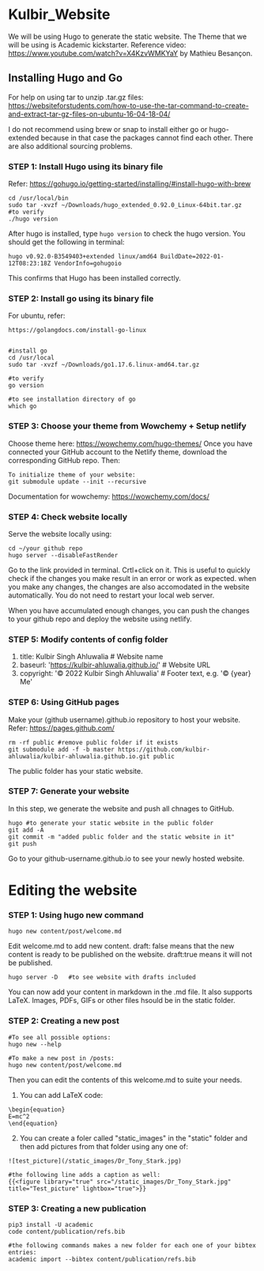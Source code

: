# Kulbir_Website

We will be using Hugo to generate the static website. The Theme that we will be using is Academic kickstarter.
Reference video: https://www.youtube.com/watch?v=X4KzvWMKYaY by Mathieu Besançon.

## Installing Hugo and Go
For help on using tar to unzip .tar.gz files: https://websiteforstudents.com/how-to-use-the-tar-command-to-create-and-extract-tar-gz-files-on-ubuntu-16-04-18-04/

I do not recommend using brew or snap to install either go or hugo-extended because in that case the packages cannot find each other. There are also additional sourcing problems.


### STEP 1: Install Hugo using its binary file
Refer: https://gohugo.io/getting-started/installing/#install-hugo-with-brew 
```
cd /usr/local/bin
sudo tar -xvzf ~/Downloads/hugo_extended_0.92.0_Linux-64bit.tar.gz
#to verify
./hugo version
```
After hugo is installed, type ```hugo version``` to check the hugo version.
You should get the following in terminal:
```
hugo v0.92.0-B3549403+extended linux/amd64 BuildDate=2022-01-12T08:23:18Z VendorInfo=gohugoio

```
This confirms that Hugo has been installed correctly.


### STEP 2: Install go using its binary file
For ubuntu, refer:
```
https://golangdocs.com/install-go-linux


#install go
cd /usr/local
sudo tar -xvzf ~/Downloads/go1.17.6.linux-amd64.tar.gz 

#to verify
go version

#to see installation directory of go
which go

```
### STEP 3: Choose your theme from Wowchemy + Setup netlify

Choose theme here: https://wowchemy.com/hugo-themes/ 
Once you have connected your GitHub account to the Netlify theme, download the corresponding GitHub repo. Then:

```
To initialize theme of your website:
git submodule update --init --recursive
```
Documentation for wowchemy: https://wowchemy.com/docs/ 


### STEP 4: Check website locally
Serve the website locally using:
```
cd ~/your github repo
hugo server --disableFastRender
```
Go to the link provided in terminal. Crtl+click on it.
This is useful to quickly check if the changes you make result in an error or work as expected.
when you make any changes, the changes are also accomodated in the website automatically. You do not need to restart your local web server.

When you have accumulated enough changes, you can push the changes to your github repo and deploy the website using netlify. 

### STEP 5: Modify contents of config folder
1. title: Kulbir Singh Ahluwalia # Website name
2. baseurl: 'https://kulbir-ahluwalia.github.io/' # Website URL
3. copyright: '© 2022 Kulbir Singh Ahluwalia' # Footer text, e.g. '© {year} Me'


### STEP 6: Using GitHub pages
Make your (github username).github.io repository to host your website.
Refer: https://pages.github.com/

```
rm -rf public #remove public folder if it exists 
git submodule add -f -b master https://github.com/kulbir-ahluwalia/kulbir-ahluwalia.github.io.git public
```
The public folder has your static website.

### STEP 7: Generate your website
In this step, we generate the website and push all chnages to GitHub. 
```
hugo #to generate your static website in the public folder
git add -A
git commit -m "added public folder and the static website in it"
git push
```
Go to your github-username.github.io to see your newly hosted website. 

# Editing the website

### STEP 1: Using hugo new command
```
hugo new content/post/welcome.md 
```
Edit welcome.md to add new content. 
draft: false means that the new content is ready to be published on the website.
draft:true means it will not be published. 
```
hugo server -D   #to see website with drafts included
```
You can now add your content in markdown in the .md file. It also supports LaTeX. Images, PDFs, GIFs or other files hsould be in the static folder.

### STEP 2: Creating a new post
```
#To see all possible options:
hugo new --help 

#To make a new post in /posts:
hugo new content/post/welcome.md 
```
Then you can edit the contents of this welcome.md to suite your needs.
1. You can add LaTeX code: 
```The mass-energy equivalence is described by the famous equation
\begin{equation}
E=mc^2
\end{equation}
```
2. You can create a foler called "static_images" in the "static" folder and then add pictures from that folder using any one of:
 ```
![test_picture](/static_images/Dr_Tony_Stark.jpg)

#the following line adds a caption as well:
{{<figure library="true" src="/static_images/Dr_Tony_Stark.jpg" title="Test_picture" lightbox="true">}}
```

### STEP 3: Creating a new publication
```
pip3 install -U academic 
code content/publication/refs.bib

#the following commands makes a new folder for each one of your bibtex entries:
academic import --bibtex content/publication/refs.bib
```


